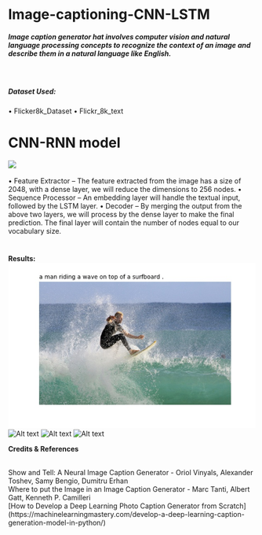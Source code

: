 # Image-captioning-CNN-LSTM


##### Image caption generator hat involves computer vision and natural language processing concepts to recognize the context of an image and describe them in a natural language like English.

<br>

##### Dataset Used:
• Flicker8k_Dataset 
• Flickr_8k_text 



# CNN-RNN model

<img src = "https://d2h0cx97tjks2p.cloudfront.net/blogs/wp-content/uploads/sites/2/2019/11/model-python-machine-learning-project.png"/>

• Feature Extractor – The feature extracted from the image has a size of 2048, with a dense layer, we will reduce the dimensions to 256 nodes.
• Sequence Processor – An embedding layer will handle the textual input, followed by the LSTM layer.
• Decoder – By merging the output from the above two layers, we will process by the dense layer to make the final prediction. The final layer will contain the number of nodes equal to our vocabulary size.
#
**Results:**
![Alt text](/Images/gen_7526599338.jpg)
![Alt text](/Images/gen_4013421575.jpg)
![Alt text](/Images/gen_football.png)
![Alt text](/Images/gen_plane.png)

**Credits & References**


</br>
Show and Tell: A Neural Image Caption Generator - Oriol Vinyals, Alexander Toshev, Samy Bengio, Dumitru Erhan
<br>
Where to put the Image in an Image Caption Generator - Marc Tanti, Albert Gatt, Kenneth P. Camilleri
<br>
[How to Develop a Deep Learning Photo Caption Generator from Scratch](https://machinelearningmastery.com/develop-a-deep-learning-caption-generation-model-in-python/)


  
